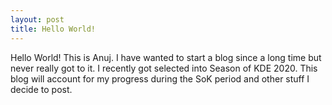 ```yaml
---
layout: post
title: Hello World!
---
```


Hello World! This is Anuj. I have wanted to start a blog since a long time but never really got to it. I recently got selected into Season of KDE 2020. This blog will account for my progress during the SoK period and other stuff I decide to post.
